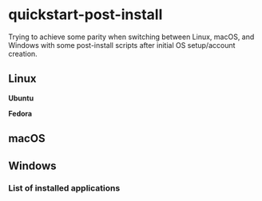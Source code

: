 # quickstart-post-install

Trying to achieve some parity when switching between Linux, macOS, and Windows with some post-install scripts after initial OS setup/account creation.

## Linux

**Ubuntu**

**Fedora**

## macOS

## Windows

### List of installed applications

